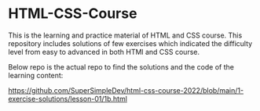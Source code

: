 ﻿# HTML-CSS-Course

 This is the learning and practice material of HTML and CSS course. This repository includes solutions of few exercises which indicated the difficulty level from easy to advanced in both HTMl and CSS course.

 Below repo is the actual repo to find the solutions and the code of the learning content:

 https://github.com/SuperSimpleDev/html-css-course-2022/blob/main/1-exercise-solutions/lesson-01/1b.html

 

